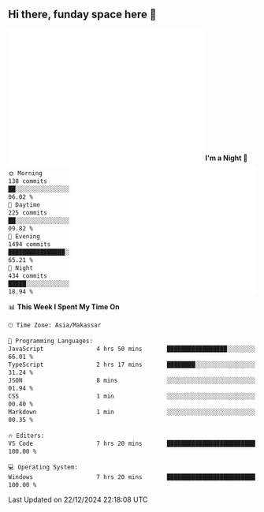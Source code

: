 ## Hi there, funday space here 🚀

<img align="left" width="400" alt="🌞" src="https://raw.githubusercontent.com/fhasnur/fhasnur/main/general.svg">
<img align="right" width="380" alt="🌞" src="https://raw.githubusercontent.com/fhasnur/fhasnur/main/statistics.svg">

<br><br><br><br><br><br><br><br><br><br><br><br><br><br>

<!--START_SECTION:waka-->
**I'm a Night 🦉** 

```text
🌞 Morning                138 commits         ██░░░░░░░░░░░░░░░░░░░░░░░   06.02 % 
🌆 Daytime                225 commits         ██░░░░░░░░░░░░░░░░░░░░░░░   09.82 % 
🌃 Evening                1494 commits        ████████████████░░░░░░░░░   65.21 % 
🌙 Night                  434 commits         █████░░░░░░░░░░░░░░░░░░░░   18.94 % 
```


📊 **This Week I Spent My Time On** 

```text
🕑︎ Time Zone: Asia/Makassar

💬 Programming Languages: 
JavaScript               4 hrs 50 mins       █████████████████░░░░░░░░   66.01 % 
TypeScript               2 hrs 17 mins       ████████░░░░░░░░░░░░░░░░░   31.24 % 
JSON                     8 mins              ░░░░░░░░░░░░░░░░░░░░░░░░░   01.94 % 
CSS                      1 min               ░░░░░░░░░░░░░░░░░░░░░░░░░   00.40 % 
Markdown                 1 min               ░░░░░░░░░░░░░░░░░░░░░░░░░   00.35 % 

🔥 Editors: 
VS Code                  7 hrs 20 mins       █████████████████████████   100.00 % 

💻 Operating System: 
Windows                  7 hrs 20 mins       █████████████████████████   100.00 % 
```


 Last Updated on 22/12/2024 22:18:08 UTC
<!--END_SECTION:waka-->
